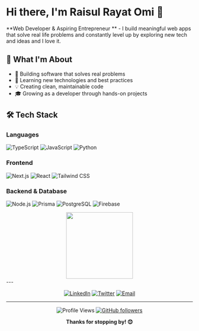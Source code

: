 # Hi there, I'm Raisul Rayat Omi 👋



**Web Developer & Aspiring Entrepreneur ** - I build meaningful web apps that solve real life problems and constantly level up by exploring new tech and ideas and I love it.

## 🌟 What I'm About

- 🎯 Building software that solves real problems
- 🚀 Learning new technologies and best practices
- 💡 Creating clean, maintainable code
- 🎓 Growing as a developer through hands-on projects
  

## 🛠️ Tech Stack

### **Languages**
![TypeScript](https://img.shields.io/badge/TypeScript-3178C6?style=flat-square&logo=typescript&logoColor=white)
![JavaScript](https://img.shields.io/badge/JavaScript-F7DF1E?style=flat-square&logo=javascript&logoColor=black)
![Python](https://img.shields.io/badge/Python-64748B?style=flat-square&logo=python&logoColor=blue)

### **Frontend**
![Next.js](https://img.shields.io/badge/Next.js-000000?style=flat-square&logo=next.js&logoColor=white)
![React](https://img.shields.io/badge/React-61DAFB?style=flat-square&logo=react&logoColor=black)
![Tailwind CSS](https://img.shields.io/badge/Tailwind-06B6D4?style=flat-square&logo=tailwind-css&logoColor=white)

### **Backend & Database**
![Node.js](https://img.shields.io/badge/Node.js-339933?style=flat-square&logo=node.js&logoColor=white)
![Prisma](https://img.shields.io/badge/Prisma-2D3748?style=flat-square&logo=Prisma&logoColor=white)
![PostgreSQL](https://img.shields.io/badge/PostgreSQL-4169E1?style=flat-square&logo=postgresql&logoColor=white)
![Firebase](https://img.shields.io/badge/Firebase-FFCA28?style=flat-square&logo=Firebase&logoColor=black)


<div align="center">
  <img height="180em" src="https://github-readme-stats.vercel.app/api/top-langs/?username=Rayat-7&layout=compact&langs_count=7&theme=tokyo&border_radius=10"/>
</div>
---


<div align="center">

[![LinkedIn](https://img.shields.io/badge/LinkedIn-0A66C2?style=flat-square&logo=linkedin&logoColor=white)](your-linkedin-url)
[![Twitter](https://img.shields.io/badge/Twitter-1DA1F2?style=flat-square&logo=twitter&logoColor=white)](your-twitter-url)
[![Email](https://img.shields.io/badge/Email-EA4335?style=flat-square&logo=gmail&logoColor=white)](mailto:your-email@example.com)

</div>

---

<div align="center">

![Profile Views](https://komarev.com/ghpvc/?username=Rayat-7&label=Profile%20views&color=64748b&style=flat-square)
[![GitHub followers](https://img.shields.io/github/followers/Rayat-7?label=Follow&style=social)](https://github.com/Rayat-7)

**Thanks for stopping by! 😊**

</div>
